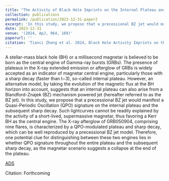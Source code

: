 ```yaml
---
title: "The Activity of Black Hole Imprints on the Internal Plateau and the Subsequent Sharp Decay"
collection: publications
permalink: /publication/2023-12-31-paper2
excerpt: 'In this study, we propose that a precessional BZ jet would manifest a Quasi-Periodic Oscillation (QPO) signature on the internal plateau and the subsequent sharp decay. Such lightcurves cannot be readily explained by the activity of a short-lived, supermassive magnetar, thus favoring a Kerr BH as the central engine. The X-ray afterglow of GRB050904, comprising nine flares, is characterized by a QPO-modulated plateau and sharp decay, which can be well reproduced by a precessional BZ jet model. Therefore, one potential clue for distinguishing between these two engines lies in whether QPO signature throughout the entire plateau and the subsequent sharp decay, as the magnetar scenario suggests a collapse at the end of the plateau.'
date: 2023-12-31
venue: '(2024, ApJ, 964, 169)'
paperurl: ''
citation: 'Tianci Zheng et al. 2024, Black Hole Activity Imprints on the Internal Plateau and the Subsequent Sharp Decay, <i>ApJ 964</i>. 169'
---
```

A stellar-mass black hole (BH) or a millisecond magnetar is believed to be born as the central engine of Gamma-ray bursts (GRBs). The presence of plateaus in the X-ray extended emission or afterglow of GRBs is widely accepted as an indicator of magnetar central engine, particularly those with a sharp decay (faster than t−3), so-called internal plateau. However, an alternative model, by taking the evolution of the magnetic flux at the BH horizon into account, suggests that an internal plateau can also arise from a Blandford-Znajek (BZ) mechanism powered jet (hereafter referred to as the BZ jet). In this study, we propose that a precessional BZ jet would manifest a Quasi-Periodic Oscillation (QPO) signature on the internal plateau and the subsequent sharp decay. Such lightcurves cannot be readily explained by the activity of a short-lived, supermassive magnetar, thus favoring a Kerr BH as the central engine. The X-ray afterglow of GRB050904, comprising nine flares, is characterized by a QPO-modulated plateau and sharp decay, which can be well reproduced by a precessional BZ jet model. Therefore, one potential clue for distinguishing between these two engines lies in whether QPO signature throughout the entire plateau and the subsequent sharp decay, as the magnetar scenario suggests a collapse at the end of the plateau.

[ADS](https://ui.adsabs.harvard.edu/abs/2024ApJ...964..169Z/abstract)

Citation: Forthcoming
